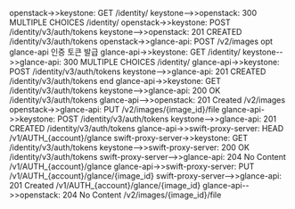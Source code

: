 openstack->>keystone: GET /identity/
keystone-->>openstack: 300 MULTIPLE CHOICES /identity/
openstack->>keystone: POST /identity/v3/auth/tokens
keystone-->>openstack: 201 CREATED /identity/v3/auth/tokens
openstack->>glance-api: POST /v2/images
opt glance-api 인증 토큰 발급
  glance-api->>keystone: GET /identity/
  keystone-->>glance-api: 300 MULTIPLE CHOICES /identity/
  glance-api->>keystone: POST /identity/v3/auth/tokens
  keystone-->>glance-api: 201 CREATED /identity/v3/auth/tokens
end
glance-api->>keystone: GET /identity/v3/auth/tokens
keystone-->>glance-api: 200 OK /identity/v3/auth/tokens
glance-api-->>openstack: 201 Created /v2/images
openstack->>glance-api: PUT /v2/images/{image_id}/file
glance-api->>keystone: POST /identity/v3/auth/tokens
keystone-->>glance-api: 201 CREATED /identity/v3/auth/tokens
glance-api->>swift-proxy-server: HEAD /v1/AUTH_{account}/glance
swift-proxy-server->>keystone: GET /identity/v3/auth/tokens
keystone-->>swift-proxy-server: 200 OK /identity/v3/auth/tokens
swift-proxy-server-->>glance-api: 204 No Content /v1/AUTH_{account}/glance
glance-api->>swift-proxy-server: PUT /v1/AUTH_{account}/glance/{image_id}
swift-proxy-server-->>glance-api: 201 Created /v1/AUTH_{account}/glance/{image_id}
glance-api-->>openstack: 204 No Content /v2/images/{image_id}/file
